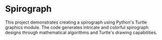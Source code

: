 # Spirograph
This project demonstrates creating a spirograph using Python's Turtle graphics module. The code generates intricate and colorful spirograph designs through mathematical algorithms and Turtle's drawing capabilities.
